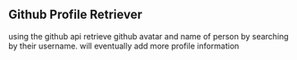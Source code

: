## Github Profile Retriever
using the github api retrieve github avatar and name of person by searching by their username. will eventually add more profile information
